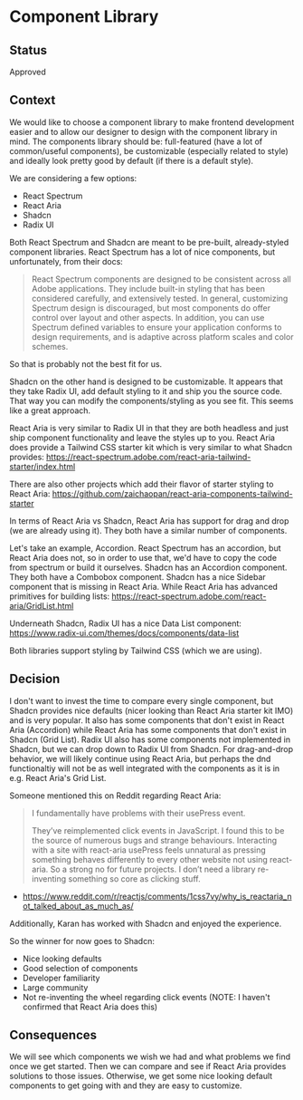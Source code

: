 # Component Library

## Status

Approved

## Context

We would like to choose a component library to make frontend development easier and to allow our designer to design with the component library in mind. The components library should be: full-featured (have a lot of common/useful components), be customizable (especially related to style) and ideally look pretty good by default (if there is a default style).

We are considering a few options:

- React Spectrum
- React Aria
- Shadcn
- Radix UI

Both React Spectrum and Shadcn are meant to be pre-built, already-styled component libraries. React Spectrum has a lot of nice components, but unfortunately, from their docs:

> React Spectrum components are designed to be consistent across all Adobe applications. They include built-in styling that has been considered carefully, and extensively tested. In general, customizing Spectrum design is discouraged, but most components do offer control over layout and other aspects. In addition, you can use Spectrum defined variables to ensure your application conforms to design requirements, and is adaptive across platform scales and color schemes.

So that is probably not the best fit for us.

Shadcn on the other hand is designed to be customizable. It appears that they take Radix UI, add default styling to it and ship you the source code. That way you can modify the components/styling as you see fit. This seems like a great approach.

React Aria is very similar to Radix UI in that they are both headless and just ship component functionality and leave the styles up to you. React Aria does provide a Tailwind CSS starter kit which is very similar to what Shadcn provides: https://react-spectrum.adobe.com/react-aria-tailwind-starter/index.html

There are also other projects which add their flavor of starter styling to React Aria: https://github.com/zaichaopan/react-aria-components-tailwind-starter

In terms of React Aria vs Shadcn, React Aria has support for drag and drop (we are already using it). They both have a similar number of components.

Let's take an example, Accordion. React Spectrum has an accordion, but React Aria does not, so in order to use that, we'd have to copy the code from spectrum or build it ourselves. Shadcn has an Accordion component. They both have a Combobox component. Shadcn has a nice Sidebar component that is missing in React Aria. While React Aria has advanced primitives for building lists: https://react-spectrum.adobe.com/react-aria/GridList.html

Underneath Shadcn, Radix UI has a nice Data List component: https://www.radix-ui.com/themes/docs/components/data-list

Both libraries support styling by Tailwind CSS (which we are using).

## Decision

I don't want to invest the time to compare every single component, but Shadcn provides nice defaults (nicer looking than React Aria starter kit IMO) and is very popular. It also has some components that don't exist in React Aria (Accordion) while React Aria has some components that don't exist in Shadcn (Grid List). Radix UI also has some components not implemented in Shadcn, but we can drop down to Radix UI from Shadcn. For drag-and-drop behavior, we will likely continue using React Aria, but perhaps the dnd functionaltiy will not be as well integrated with the components as it is in e.g. React Aria's Grid List.

Someone mentioned this on Reddit regarding React Aria:

> I fundamentally have problems with their usePress event.
>
> They’ve reimplemented click events in JavaScript. I found this to be the source of numerous bugs and strange behaviours. Interacting with a site with react-aria usePress feels unnatural as pressing something behaves differently to every other website not using react-aria. So a strong no for future projects. I don’t need a library re-inventing something so core as clicking stuff.

- https://www.reddit.com/r/reactjs/comments/1css7vy/why_is_reactaria_not_talked_about_as_much_as/

Additionally, Karan has worked with Shadcn and enjoyed the experience.

So the winner for now goes to Shadcn:

- Nice looking defaults
- Good selection of components
- Developer familiarity
- Large community
- Not re-inventing the wheel regarding click events (NOTE: I haven't confirmed that React Aria does this)

## Consequences

We will see which components we wish we had and what problems we find once we get started. Then we can compare and see if React Aria provides solutions to those issues. Otherwise, we get some nice looking default components to get going with and they are easy to customize.
